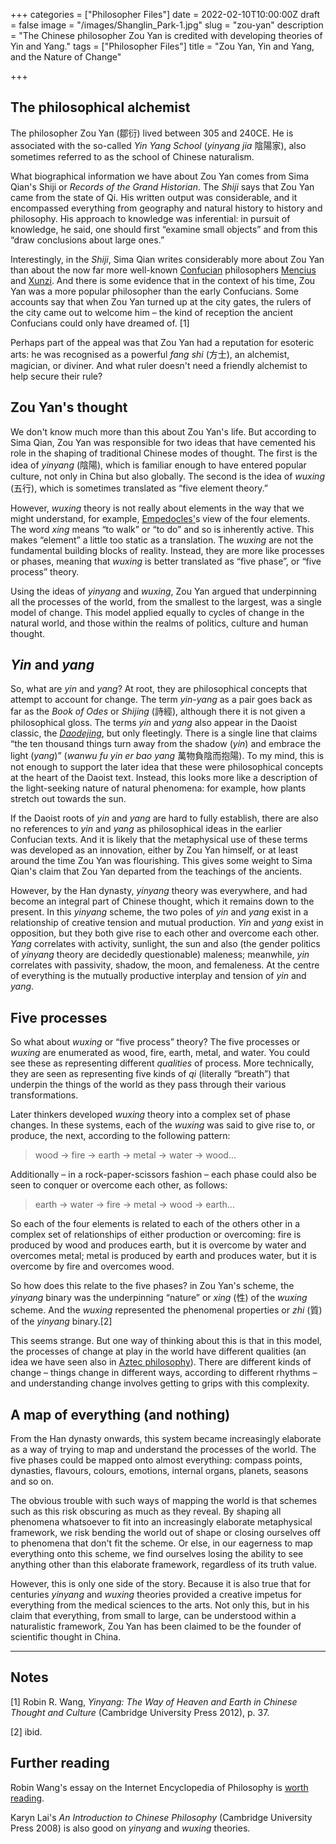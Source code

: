 +++
categories = ["Philosopher Files"]
date = 2022-02-10T10:00:00Z
draft = false
image = "/images/Shanglin_Park-1.jpg"
slug = "zou-yan"
description = "The Chinese philosopher Zou Yan is credited with developing theories of Yin and Yang."
tags = ["Philosopher Files"]
title = "Zou Yan, Yin and Yang, and the Nature of Change"

+++

## The philosophical alchemist

The philosopher Zou Yan (鄒衍) lived between 305 and 240CE. He is associated with the so-called *Yin Yang School* (*yinyang jia* 陰陽家), also sometimes referred to as the school of Chinese naturalism.

What biographical information we have about Zou Yan comes from Sima Qian's Shiji or *Records of the Grand Historian*. The *Shiji* says that Zou Yan came from the state of Qi. His written output was  considerable, and it encompassed everything from geography and natural  history to history and philosophy. His approach to knowledge was  inferential: in pursuit of knowledge, he said, one should first “examine small objects” and from this “draw conclusions about large ones.”

Interestingly, in the *Shiji*, Sima Qian writes considerably more about Zou Yan than about the now far more well-known [Confucian](/confucius) philosophers [Mencius](/mencius) and [Xunzi](/xunzi). And there is some evidence that in the context of his time, Zou Yan was a more popular philosopher than the early Confucians. Some accounts say that when Zou Yan turned up at the city gates, the rulers of the city  came out to welcome him – the kind of reception the ancient Confucians  could only have dreamed of. [1] 

Perhaps part of the appeal was that Zou Yan had a reputation for esoteric arts: he was recognised as a powerful *fang shi* (方士), an alchemist, magician, or diviner. And what ruler doesn't need a friendly alchemist to help secure their rule?

## Zou Yan's thought

We don't know much more than this about Zou Yan's life. But according to  Sima Qian, Zou Yan was responsible for two ideas that have cemented his  role in the shaping of traditional Chinese modes of thought. The first  is the idea of *yinyang* (陰陽), which is familiar enough to have entered popular culture, not only in China but also globally. The second is the idea of *wuxing* (五行), which is sometimes translated as “five element theory.” 

However, *wuxing* theory is not really about elements in the way that we might understand, for example, [Empedocles'](/empedocles)s view of the four elements. The word *xing* means “to walk” or “to do” and so is inherently active. This makes “element” a little too static as a translation. The *wuxing* are not the fundamental building blocks of reality. Instead, they are more like processes or phases, meaning that *wuxing* is better translated as “five phase”, or “five process” theory. 

Using the ideas of *yinyang* and *wuxing*, Zou Yan argued that underpinning all the processes of the world, from  the smallest to the largest, was a single model of change. This model  applied equally to cycles of change in the natural world, and those  within the realms of politics, culture and human thought.

## *Yin* and *yang*

So, what are *yin* and *yang*? At root, they are philosophical concepts that attempt to account for change. The term *yin-yang* as a pair goes back as far as the *Book of Odes* or *Shijing* (詩經), although there it is not given a philosophical gloss. The terms *yin* and *yang* also appear in the Daoist classic, the *[Daodejing](/laozi)*, but only fleetingly. There is a single line that claims “the ten thousand things turn away from the shadow (*yin*) and embrace the light (*yang*)” (*wanwu fu yin er bao yang* 萬物負陰而抱陽). To my mind, this is not enough to support the later idea that these were philosophical concepts at the heart of the Daoist text.  Instead, this looks more like a description of the light-seeking nature  of natural phenomena: for example, how plants stretch out towards the  sun.

If the Daoist roots of *yin* and *yang* are hard to fully establish, there are also no references to *yin* and *yang* as philosophical ideas in the earlier Confucian texts. And it is likely  that the metaphysical use of these terms was developed as an innovation, either by Zou Yan himself, or at least around the time Zou Yan was  flourishing. This gives some weight to Sima Qian's claim that Zou Yan  departed from the teachings of the ancients. 

However, by the Han dynasty, *yinyang* theory was everywhere, and had become an integral part of Chinese thought, which it remains down to the present. In this *yinyang* scheme, the two poles of *yin* and *yang* exist in a relationship of creative tension and mutual production. *Yin* and *yang* exist in opposition, but they both give rise to each other and overcome each other. *Yang* correlates with activity, sunlight, the sun and also (the gender politics of *yinyang* theory are decidedly questionable) maleness; meanwhile, *yin* correlates with passivity, shadow, the moon, and femaleness. At the centre of  everything is the mutually productive interplay and tension of *yin* and *yang*.

## Five processes

So what about *wuxing* or “five process” theory? The five processes or *wuxing* are enumerated as wood, fire, earth, metal, and water. You could see these as representing different *qualities* of process. More technically, they are seen as representing five kinds of *qi* (literally “breath”) that underpin the things of the world as they pass through their various transformations.

Later thinkers developed *wuxing* theory into a complex set of phase changes. In these systems, each of the *wuxing* was said to give rise to, or produce, the next, according to the following pattern:

> wood → fire → earth → metal → water → wood...

Additionally – in a rock-paper-scissors fashion – each phase could also be seen to conquer or overcome each other, as follows:

> earth → water → fire → metal → wood → earth...

So each of the four elements is related to each of the others other in a  complex set of relationships of either production or overcoming: fire is produced by wood and produces earth, but it is overcome by water and  overcomes metal; metal is produced by earth and produces water, but it  is overcome by fire and overcomes wood.

So how does this relate to the five phases? in Zou Yan's scheme, the *yinyang* binary was the underpinning “nature” or *xing* (性) of the *wuxing* scheme. And the *wuxing* represented the phenomenal properties or *zhi* (質) of the *yinyang* binary.[2]

This seems strange. But one way of thinking about this is that in this  model, the processes of change at play in the world have different  qualities (an idea we have seen also in [Aztec philosophy](/aztec-philosophy/)). There are different kinds of change – things change in different ways,  according to different rhythms – and understanding change involves  getting to grips with this complexity.

## A map of everything (and nothing)

From the Han dynasty onwards, this system became increasingly elaborate as a way of trying to map and understand the processes of the world. The  five phases could be mapped onto almost everything: compass points,  dynasties, flavours, colours, emotions, internal organs, planets,  seasons and so on.

The obvious trouble with such ways of mapping  the world is that schemes such as this risk obscuring as much as they  reveal. By shaping all phenomena whatsoever to fit into an increasingly  elaborate metaphysical framework, we risk bending the world out of shape or closing ourselves off to phenomena that don't fit the scheme. Or  else, in our eagerness to map everything onto this scheme, we find  ourselves losing the ability to see anything other than this elaborate  framework, regardless of its truth value.

However, this is only one side of the story. Because it is also true that for centuries *yinyang* and *wuxing* theories provided a creative impetus for everything from the medical sciences to the arts. Not only this, but in his claim that everything, from small  to large, can be understood within a naturalistic framework, Zou Yan has been claimed to be the founder of scientific thought in China. 

------

## Notes

[1] Robin R. Wang, *Yinyang: The Way of Heaven and Earth in Chinese Thought and Culture* (Cambridge University Press 2012), p. 37.

[2] ibid.

## Further reading

Robin Wang's essay on the Internet Encyclopedia of Philosophy is [worth reading](https://iep.utm.edu/yinyang/).

Karyn Lai's *An Introduction to Chinese Philosophy* (Cambridge University Press 2008) is also good on *yinyang* and *wuxing* theories.
